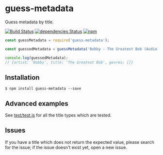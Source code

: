 # guess-metadata
Guess metadata by title.

[![Build Status](https://travis-ci.org/trustedtomato/guess-metadata.svg?branch=master)](https://travis-ci.org/trustedtomato/guess-metadata)
[![dependencies Status](https://david-dm.org/trustedtomato/guess-metadata/status.svg)](https://david-dm.org/trustedtomato/guess-metadata)
[![npm](https://img.shields.io/npm/v/guess-metadata.svg)](https://www.npmjs.com/package/guess-metadata)

```javascript
const guessMetadata = require('guess-metadata');

const guessedMetadata = guessMetadata('Bobby - The Greatest Bob (Audio)');

console.log(guessedMetadata);
// {artist: 'Bobby', title: 'The Greatest Bob', genres: []}
```

## Installation
```
$ npm install guess-metadata --save
```

## Advanced examples
See [test/test.js](https://github.com/trustedtomato/guess-metadata/blob/master/test/test.js) for all the title types which are tested.

## Issues
If you have a title which does not return the expected value, please search for the issue; if the issue doesn't exist yet, open a new issue.
